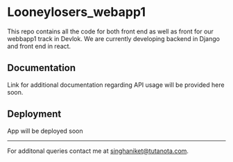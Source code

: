 # Looneylosers_webapp1
This repo contains all the code for both front end as well as front for our webbapp1 track in Devlok. We are currently developing backend in Django and front end in react.


## Documentation
 Link for additional documentation regarding API usage will be provided here soon.

## Deployment
 App will be deployed soon

 ---
 For additonal queries contact me at singhaniket@tutanota.com.